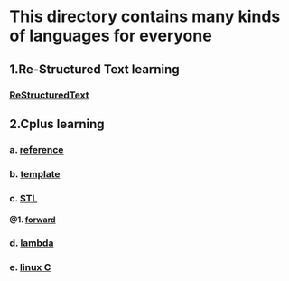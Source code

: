 # This directory contains many kinds of languages for everyone
## 1.Re-Structured Text learning
### [ReStructuredText](./ReStructuredText.rst)
## 2.Cplus learning
### a. [reference](./C_plus/reference/)
### b. [template](./C_plus/template/)
### c. [STL](./C_plus/STL/)
#### @1. [forward](./C_plus/STL/forward/)
### d. [lambda](./C_plus/lambda/)
### e. [linux C](./C_plus/linux_c)
